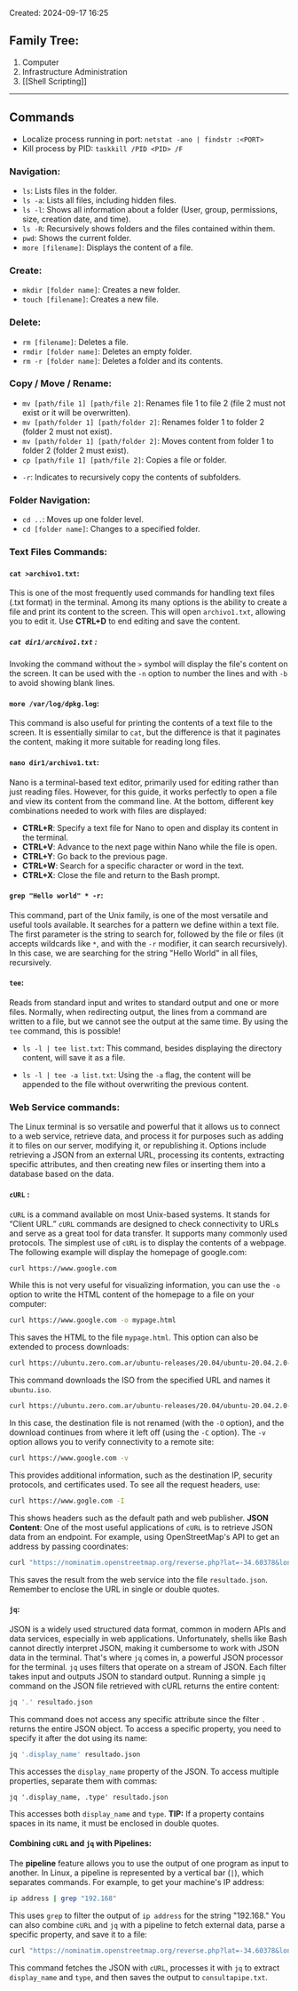 Created: 2024-09-17 16:25
## Family Tree:
1. Computer
2. Infrastructure Administration
3. [[Shell Scripting]]
-- -
## Commands
* Localize process running in port:
  ```netstat -ano | findstr :<PORT>```
* Kill process by PID:
  ```taskkill /PID <PID> /F```
### Navigation:
- `ls`: Lists files in the folder.
- `ls -a`: Lists all files, including hidden files.
- `ls -l`: Shows all information about a folder (User, group, permissions, size, creation date, and time).
- `ls -R`: Recursively shows folders and the files contained within them.
- `pwd`: Shows the current folder.
- `more [filename]`: Displays the content of a file.
### Create:
- `mkdir [folder name]`: Creates a new folder.
- `touch [filename]`: Creates a new file.
### Delete:
- `rm [filename]`: Deletes a file.
- `rmdir [folder name]`: Deletes an empty folder.
- `rm -r [folder name]`: Deletes a folder and its contents.
### Copy / Move / Rename:
- `mv [path/file 1] [path/file 2]`: Renames file 1 to file 2 (file 2 must not exist or it will be overwritten).
- `mv [path/folder 1] [path/folder 2]`: Renames folder 1 to folder 2 (folder 2 must not exist).
- `mv [path/folder 1] [path/folder 2]`: Moves content from folder 1 to folder 2 (folder 2 must exist).
- `cp [path/file 1] [path/file 2]`: Copies a file or folder.
* `-r`: Indicates to recursively copy the contents of subfolders.
### Folder Navigation:
- `cd ..`: Moves up one folder level.
- `cd [folder name]`: Changes to a specified folder.
### Text Files Commands:
#### `cat >archivo1.txt`:
This is one of the most frequently used commands for handling text files (.txt format) in the terminal. Among its many options is the ability to create a file and print its content to the screen.
This will open `archivo1.txt`, allowing you to edit it. Use **CTRL+D** to end editing and save the content.
##### `cat dir1/archivo1.txt` :
Invoking the command without the `>` symbol will display the file's content on the screen. It can be used with the `-n` option to number the lines and with `-b` to avoid showing blank lines.
#### `more /var/log/dpkg.log`:
This command is also useful for printing the contents of a text file to the screen. It is essentially similar to `cat`, but the difference is that it paginates the content, making it more suitable for reading long files.
#### `nano dir1/archivo1.txt`:
Nano is a terminal-based text editor, primarily used for editing rather than just reading files. However, for this guide, it works perfectly to open a file and view its content from the command line.
At the bottom, different key combinations needed to work with files are displayed:
- **CTRL+R**: Specify a text file for Nano to open and display its content in the terminal.
- **CTRL+V**: Advance to the next page within Nano while the file is open.
- **CTRL+Y**: Go back to the previous page.
- **CTRL+W**: Search for a specific character or word in the text.
- **CTRL+X**: Close the file and return to the Bash prompt.
#### `grep "Hello world" * -r`:
This command, part of the Unix family, is one of the most versatile and useful tools available. It searches for a pattern we define within a text file. The first parameter is the string to search for, followed by the file or files (it accepts wildcards like `*`, and with the `-r` modifier, it can search recursively).
In this case, we are searching for the string "Hello World" in all files, recursively.
#### `tee`:
Reads from standard input and writes to standard output and one or more files. Normally, when redirecting output, the lines from a command are written to a file, but we cannot see the output at the same time. By using the `tee` command, this is possible!
* `ls -l | tee list.txt`: This command, besides displaying the directory content, will save it as a file.
- `ls -l | tee -a list.txt`: Using the `-a` flag, the content will be appended to the file without overwriting the previous content.
### Web Service commands:
The Linux terminal is so versatile and powerful that it allows us to connect to a web service, retrieve data, and process it for purposes such as adding it to files on our server, modifying it, or republishing it. Options include retrieving a JSON from an external URL, processing its contents, extracting specific attributes, and then creating new files or inserting them into a database based on the data.
#### `cURL` :
`cURL` is a command available on most Unix-based systems. It stands for “Client URL.” `cURL` commands are designed to check connectivity to URLs and serve as a great tool for data transfer. It supports many commonly used protocols.
The simplest use of `cURL` is to display the contents of a webpage. The following example will display the homepage of google.com:
```sh
curl https://www.google.com
```
While this is not very useful for visualizing information, you can use the `-o` option to write the HTML content of the homepage to a file on your computer:
```sh
curl https://www.google.com -o mypage.html
```
This saves the HTML to the file `mypage.html`.
This option can also be extended to process downloads:
```sh
curl https://ubuntu.zero.com.ar/ubuntu-releases/20.04/ubuntu-20.04.2.0-desktop-amd64.iso -o ubuntu.iso
```
This command downloads the ISO from the specified URL and names it `ubuntu.iso`.
```sh
curl https://ubuntu.zero.com.ar/ubuntu-releases/20.04/ubuntu-20.04.2.0-desktop-amd64.iso -O -C 0
```
In this case, the destination file is not renamed (with the `-O` option), and the download continues from where it left off (using the `-C` option).
The `-v` option allows you to verify connectivity to a remote site:
```sh
curl https://www.google.com -v
```
This provides additional information, such as the destination IP, security protocols, and certificates used.
To see all the request headers, use:
```sh
curl https://www.gogle.com -I
```
This shows headers such as the default path and web publisher.
**JSON Content**: One of the most useful applications of `cURL` is to retrieve JSON data from an endpoint. For example, using OpenStreetMap's API to get an address by passing coordinates:
```sh
curl "https://nominatim.openstreetmap.org/reverse.php?lat=-34.60378&lon=-58.38161&zoom=18&format=jsonv2" -o resultado.json
```
This saves the result from the web service into the file `resultado.json`. Remember to enclose the URL in single or double quotes.
#### `jq`:
JSON is a widely used structured data format, common in modern APIs and data services, especially in web applications. Unfortunately, shells like Bash cannot directly interpret JSON, making it cumbersome to work with JSON data in the terminal. That's where `jq` comes in, a powerful JSON processor for the terminal.
`jq` uses filters that operate on a stream of JSON. Each filter takes input and outputs JSON to standard output. Running a simple `jq` command on the JSON file retrieved with cURL returns the entire content:
```sh
jq '.' resultado.json
```
This command does not access any specific attribute since the filter `.` returns the entire JSON object.
To access a specific property, you need to specify it after the dot using its name:
```sh
jq '.display_name' resultado.json
```
This accesses the `display_name` property of the JSON. To access multiple properties, separate them with commas:
```
jq '.display_name, .type' resultado.json
```
This accesses both `display_name` and `type`.
**TIP:** If a property contains spaces in its name, it must be enclosed in double quotes.
#### Combining `cURL` and `jq` with Pipelines:
The **pipeline** feature allows you to use the output of one program as input to another. In Linux, a pipeline is represented by a vertical bar (`|`), which separates commands. For example, to get your machine's IP address:
```sh
ip address | grep "192.168"
```
This uses `grep` to filter the output of `ip address` for the string "192.168."
You can also combine `cURL` and `jq` with a pipeline to fetch external data, parse a specific property, and save it to a file:
```sh
curl "https://nominatim.openstreetmap.org/reverse.php?lat=-34.60378&lon=-58.38161&zoom=18&format=jsonv2" | jq ".display_name,.type" | tee consultapipe.txt
```
This command fetches the JSON with `cURL`, processes it with `jq` to extract `display_name` and `type`, and then saves the output to `consultapipe.txt`.